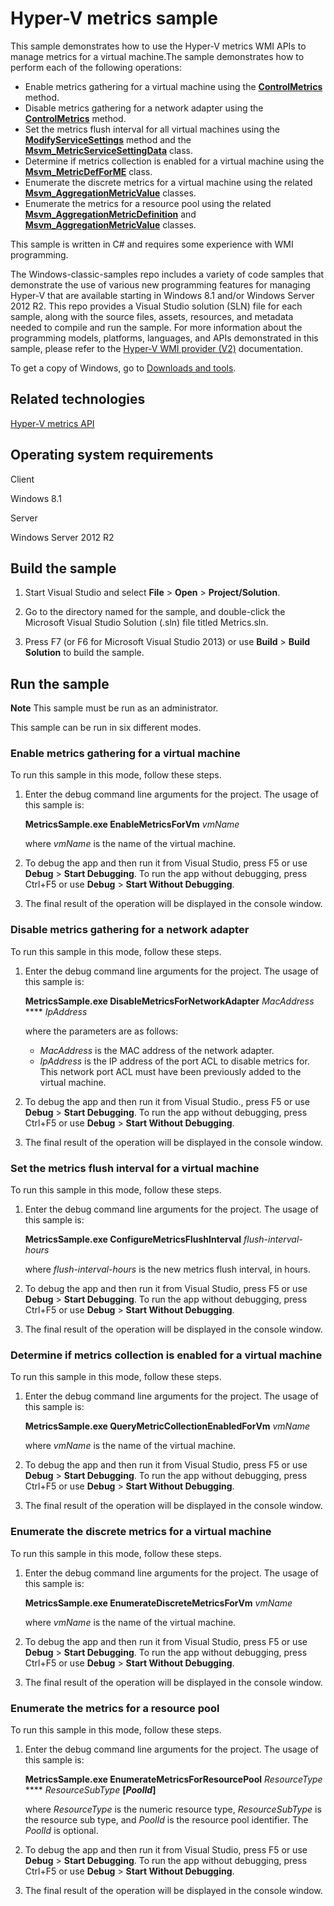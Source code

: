 Hyper-V metrics sample
======================

This sample demonstrates how to use the Hyper-V metrics WMI APIs to manage metrics for a virtual machine.The sample demonstrates how to perform each of the following operations:

-   Enable metrics gathering for a virtual machine using the [**ControlMetrics**](http://msdn.microsoft.com/en-us/library/windows/desktop/hh850034) method.
-   Disable metrics gathering for a network adapter using the [**ControlMetrics**](http://msdn.microsoft.com/en-us/library/windows/desktop/hh850034) method.
-   Set the metrics flush interval for all virtual machines using the [**ModifyServiceSettings**](http://msdn.microsoft.com/en-us/library/windows/desktop/hh850100) method and the [**Msvm\_MetricServiceSettingData**](http://msdn.microsoft.com/en-us/library/windows/desktop/hh850183) class.
-   Determine if metrics collection is enabled for a virtual machine using the [**Msvm\_MetricDefForME**](http://msdn.microsoft.com/en-us/library/windows/desktop/hh850178) class.
-   Enumerate the discrete metrics for a virtual machine using the related [**Msvm\_AggregationMetricValue**](http://msdn.microsoft.com/en-us/library/windows/desktop/hh850109) classes.
-   Enumerate the metrics for a resource pool using the related [**Msvm\_AggregationMetricDefinition**](http://msdn.microsoft.com/en-us/library/windows/desktop/hh850108) and [**Msvm\_AggregationMetricValue**](http://msdn.microsoft.com/en-us/library/windows/desktop/hh850109) classes.

This sample is written in C\# and requires some experience with WMI programming.

The Windows-classic-samples repo includes a variety of code samples that demonstrate the use of various new programming features for managing Hyper-V that are available starting in Windows 8.1 and/or Windows Server 2012 R2. This repo provides a Visual Studio solution (SLN) file for each sample, along with the source files, assets, resources, and metadata needed to compile and run the sample. For more information about the programming models, platforms, languages, and APIs demonstrated in this sample, please refer to the [Hyper-V WMI provider (V2)](http://msdn.microsoft.com/en-us/library/windows/desktop/hh850319) documentation.

To get a copy of Windows, go to [Downloads and tools](http://go.microsoft.com/fwlink/p/?linkid=301696).

Related technologies
--------------------

[Hyper-V metrics API](http://msdn.microsoft.com/en-us/library/windows/desktop/hh850072)

Operating system requirements
-----------------------------

Client

Windows 8.1

Server

Windows Server 2012 R2

Build the sample
----------------

1.  Start Visual Studio and select **File** \> **Open** \> **Project/Solution**.

2.  Go to the directory named for the sample, and double-click the Microsoft Visual Studio Solution (.sln) file titled Metrics.sln.

3.  Press F7 (or F6 for Microsoft Visual Studio 2013) or use **Build** \> **Build Solution** to build the sample.

Run the sample
--------------

**Note**  This sample must be run as an administrator.

This sample can be run in six different modes.

### Enable metrics gathering for a virtual machine

To run this sample in this mode, follow these steps.

1.  Enter the debug command line arguments for the project. The usage of this sample is:

    **MetricsSample.exe EnableMetricsForVm** *vmName*

    where *vmName* is the name of the virtual machine.

2.  To debug the app and then run it from Visual Studio, press F5 or use **Debug** \> **Start Debugging**. To run the app without debugging, press Ctrl+F5 or use **Debug** \> **Start Without Debugging**.

3.  The final result of the operation will be displayed in the console window.

### Disable metrics gathering for a network adapter

To run this sample in this mode, follow these steps.

1.  Enter the debug command line arguments for the project. The usage of this sample is:

    **MetricsSample.exe DisableMetricsForNetworkAdapter** *MacAddress* **** *IpAddress*

    where the parameters are as follows:

    -   *MacAddress* is the MAC address of the network adapter.
    -   *IpAddress* is the IP address of the port ACL to disable metrics for. This network port ACL must have been previously added to the virtual machine.

2.  To debug the app and then run it from Visual Studio., press F5 or use **Debug** \> **Start Debugging**. To run the app without debugging, press Ctrl+F5 or use **Debug** \> **Start Without Debugging**.

3.  The final result of the operation will be displayed in the console window.

### Set the metrics flush interval for a virtual machine

To run this sample in this mode, follow these steps.

1.  Enter the debug command line arguments for the project. The usage of this sample is:

    **MetricsSample.exe ConfigureMetricsFlushInterval** *flush-interval-hours*

    where *flush-interval-hours* is the new metrics flush interval, in hours.

2.  To debug the app and then run it from Visual Studio, press F5 or use **Debug** \> **Start Debugging**. To run the app without debugging, press Ctrl+F5 or use **Debug** \> **Start Without Debugging**.

3.  The final result of the operation will be displayed in the console window.

### Determine if metrics collection is enabled for a virtual machine

To run this sample in this mode, follow these steps.

1.  Enter the debug command line arguments for the project. The usage of this sample is:

    **MetricsSample.exe QueryMetricCollectionEnabledForVm** *vmName*

    where *vmName* is the name of the virtual machine.

2.  To debug the app and then run it from Visual Studio, press F5 or use **Debug** \> **Start Debugging**. To run the app without debugging, press Ctrl+F5 or use **Debug** \> **Start Without Debugging**.

3.  The final result of the operation will be displayed in the console window.

### Enumerate the discrete metrics for a virtual machine

To run this sample in this mode, follow these steps.

1.  Enter the debug command line arguments for the project. The usage of this sample is:

    **MetricsSample.exe EnumerateDiscreteMetricsForVm** *vmName*

    where *vmName* is the name of the virtual machine.

2.  To debug the app and then run it from Visual Studio, press F5 or use **Debug** \> **Start Debugging**. To run the app without debugging, press Ctrl+F5 or use **Debug** \> **Start Without Debugging**.

3.  The final result of the operation will be displayed in the console window.

### Enumerate the metrics for a resource pool

To run this sample in this mode, follow these steps.

1.  Enter the debug command line arguments for the project. The usage of this sample is:

    **MetricsSample.exe EnumerateMetricsForResourcePool** *ResourceType* **** *ResourceSubType* **[***PoolId***]**

    where *ResourceType* is the numeric resource type, *ResourceSubType* is the resource sub type, and *PoolId* is the resource pool identifier. The *PoolId* is optional.

2.  To debug the app and then run it from Visual Studio, press F5 or use **Debug** \> **Start Debugging**. To run the app without debugging, press Ctrl+F5 or use **Debug** \> **Start Without Debugging**.

3.  The final result of the operation will be displayed in the console window.

